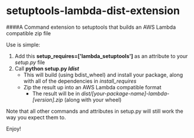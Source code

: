# setuptools-lambda-dist-extension
####A Command extension to setuptools that builds an AWS Lambda compatible zip file

Use is simple:

1. Add this **setup_requires=['lambda_setuptools']** as an attribute to your _setup.py_ file
2. Call **python setup.py _ldist_**
    * This will build (using bdist_wheel) and install your package, along with all of the dependencies in _install_requires_
    * Zip the result up into an AWS Lambda compatible format
        * The result will be in _dist/[your-package-name]-lambda-[version].zip_ (along with your wheel)

Note that all other commands and attributes in setup.py will still work the way you expect them to.

Enjoy!


